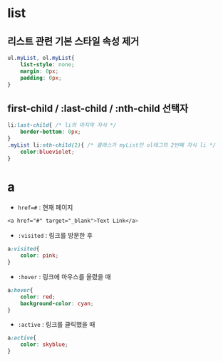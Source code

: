 # list

## 리스트 관련 기본 스타일 속성 제거
```css
ul.myList, ol.myList{
    list-style: none;
    margin: 0px;
    padding: 0px;
}
```
## first-child / :last-child / :nth-child 선택자
```css
li:last-child{ /* li의 마지막 자식 */
    border-bottom: 0px;
}
.myList li:nth-child(2){ /* 클래스가 myList인 ol태그의 2번째 자식 li */
    color:blueviolet;
}
```

# a
- `href=#` : 현재 페이지
```css
<a href="#" target="_blank">Text Link</a>
```
- `:visited` : 링크를 방문한 후
```css
a:visited{
    color: pink;
}
```
- `:hover` : 링크에 마우스를 올렸을 때 
```css
a:hover{ 
    color: red;
    background-color: cyan;
}
```
- `:active` : 링크를 클릭했을 때 
```css
a:active{ 
    color: skyblue;
}
```
